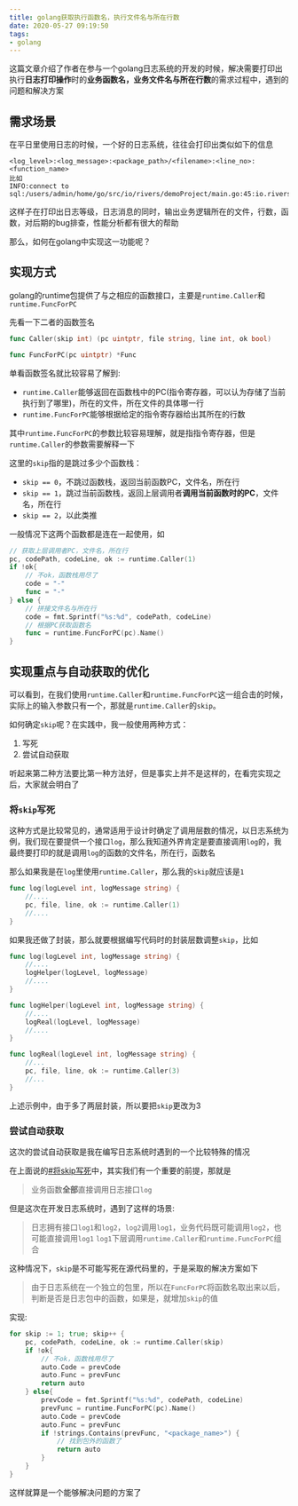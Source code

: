 ```yaml
---
title: golang获取执行函数名，执行文件名与所在行数
date: 2020-05-27 09:19:50
tags:
- golang
---
```


这篇文章介绍了作者在参与一个golang日志系统的开发的时候，解决需要打印出执行**日志打印操作**时的**业务函数名，业务文件名与所在行数**的需求过程中，遇到的问题和解决方案

<!-- more -->

## 需求场景

在平日里使用日志的时候，一个好的日志系统，往往会打印出类似如下的信息

```text
<log_level>:<log_message>:<package_path>/<filename>:<line_no>:<function_name>
比如
INFO:connect to sql:/users/admin/home/go/src/io/rivers/demoProject/main.go:45:io.rivers.demoProject.testFunction
```

这样子在打印出日志等级，日志消息的同时，输出业务逻辑所在的文件，行数，函数，对后期的bug排查，性能分析都有很大的帮助

那么，如何在golang中实现这一功能呢？

## 实现方式

golang的runtime包提供了与之相应的函数接口，主要是`runtime.Caller`和`runtime.FuncForPC`

先看一下二者的函数签名

```go
func Caller(skip int) (pc uintptr, file string, line int, ok bool)

func FuncForPC(pc uintptr) *Func
```

单看函数签名就比较容易了解到:

- `runtime.Caller`能够返回在函数栈中的PC(指令寄存器，可以认为存储了当前执行到了哪里)，所在的文件，所在文件的具体哪一行
- `runtime.FuncForPC`能够根据给定的指令寄存器给出其所在的行数

其中`runtime.FuncForPC`的参数比较容易理解，就是指指令寄存器，但是`runtime.Caller`的参数需要解释一下

这里的`skip`指的是跳过多少个函数栈：

- `skip == 0`，不跳过函数栈，返回当前函数PC，文件名，所在行
- `skip == 1`，跳过当前函数栈，返回上层调用者**调用当前函数时的PC**，文件名，所在行
- `skip == 2`，以此类推

一般情况下这两个函数都是连在一起使用，如

```go
// 获取上层调用者PC，文件名，所在行
pc, codePath, codeLine, ok := runtime.Caller(1)
if !ok{
    // 不ok，函数栈用尽了
    code = "-"
    func = "-"
} else {
    // 拼接文件名与所在行
    code = fmt.Sprintf("%s:%d", codePath, codeLine)
    // 根据PC获取函数名
    func = runtime.FuncForPC(pc).Name()
}
```

## 实现重点与自动获取的优化

可以看到，在我们使用`runtime.Caller`和`runtime.FuncForPC`这一组合击的时候，实际上的输入参数只有一个，那就是`runtime.Caller`的`skip`。

如何确定`skip`呢？在实践中，我一般使用两种方式：

1. 写死
2. 尝试自动获取

听起来第二种方法要比第一种方法好，但是事实上并不是这样的，在看完实现之后，大家就会明白了

### 将`skip`写死

这种方式是比较常见的，通常适用于设计时确定了调用层数的情况，以日志系统为例，我们现在要提供一个接口`log`，那么我知道外界肯定是要直接调用`log`的，我最终要打印的就是调用`log`的函数的文件名，所在行，函数名

那么如果我是在`log`里使用`runtime.Caller`，那么我的`skip`就应该是`1`

```go
func log(logLevel int, logMessage string) {
    //....
    pc, file, line, ok := runtime.Caller(1)
    //....
}
```

如果我还做了封装，那么就要根据编写代码时的封装层数调整`skip`，比如

```go
func log(logLevel int, logMessage string) {
    //....
    logHelper(logLevel, logMessage)
    //....
}

func logHelper(logLevel int, logMessage string) {
    //....
    logReal(logLevel, logMessage)
    //....
}

func logReal(logLevel int, logMessage string) {
    //...
    pc, file, line, ok := runtime.Caller(3)
    //...
}
```

上述示例中，由于多了两层封装，所以要把`skip`更改为3

### 尝试自动获取

这次的尝试自动获取是我在编写日志系统时遇到的一个比较特殊的情况

在上面说的[#将skip写死](#将skip写死)中，其实我们有一个重要的前提，那就是

> 业务函数**全部**直接调用日志接口`log`

但是这次在开发日志系统时，遇到了这样的场景:

> 日志拥有接口`log1`和`log2`，`log2`调用`log1`，业务代码既可能调用`log2`，也可能直接调用`log1`
> `log1`下层调用`runtime.Caller`和`runtime.FuncForPC`组合

这种情况下，`skip`是不可能写死在源代码里的，于是采取的解决方案如下

> 由于日志系统在一个独立的包里，所以在`FuncForPC`将函数名取出来以后，判断是否是日志包中的函数，如果是，就增加`skip`的值

实现:

```go
for skip := 1; true; skip++ {
    pc, codePath, codeLine, ok := runtime.Caller(skip)
    if !ok{
        // 不ok，函数栈用尽了
        auto.Code = prevCode
        auto.Func = prevFunc
        return auto
    } else{
        prevCode = fmt.Sprintf("%s:%d", codePath, codeLine)
        prevFunc = runtime.FuncForPC(pc).Name()
        auto.Code = prevCode
        auto.Func = prevFunc
        if !strings.Contains(prevFunc, "<package_name>") {
            // 找到包外的函数了
            return auto
        }
    }
}
```

这样就算是一个能够解决问题的方案了
